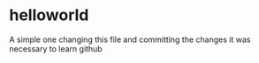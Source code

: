 # helloworld
A simple one
changing this file and committing the changes
it was necessary to learn github
